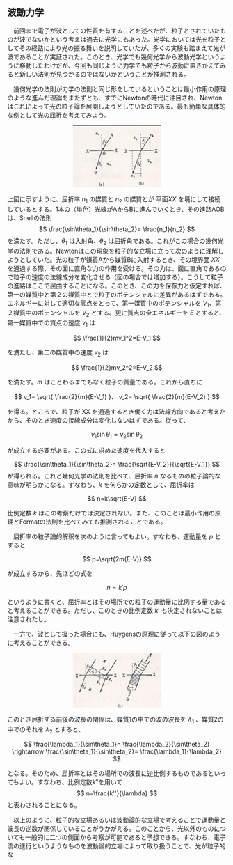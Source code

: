 
## 波動力学

　前回まで電子が波としての性質を有することを述べたが、粒子とされていたものが波でないかという考えは過去に光学にもあった。光学においては光を粒子としてその経路により光の振る舞いを説明していたが、多くの実験も踏まえて光が波であることが実証された。このとき、光学でも幾何光学から波動光学というように移動したわけだが、今回も同じように力学でも粒子から波動に置きかえてみると新しい法則が見つかるのではないかということが推測される。

　幾何光学の法則が力学の法則と同じ形をしているということは最小作用の原理のような進んだ理論をまたずとも、すでにNewtonの時代に注目され、Newtonはこれによって光の粒子論を展開しようとしていたのである。最も簡単な具体的な例として光の屈折を考えてみよう。

<p align="center">
    <img width="40%"
        src="images/newton_refraction.png">
</p>

上図に示すように、屈折率 $n_1$ の媒質と $n_2$ の媒質とが 平面$XX$ を境にして接続しているとする。1本の（単色）光線がAからBに進んでいくとき、その進路AOBは、Snellの法則
$$
    \frac{\sin\theta_1}{\sin\theta_2}=
    \frac{n_1}{n_2}
$$
を満たす。ただし、$\theta_1$ は入射角、$\theta_2$ は屈折角である。これがこの場合の幾何光学の法則である。Newtonはこの現象を粒子的な立場に立って次のように理解しようとしていた。光の粒子が媒質Aから媒質Bに入射するとき、その境界面 $XX$ を通過する際、その面に直角な力の作用を受ける。その力は、面に直角であるので粒子の速度の法線成分を変化させる（図の場合では増加する）。こうして粒子の進路はここで屈曲することになる。このとき、この力を保存力と仮定すれば、第一の媒質中と第２の媒質中とで粒子のポテンシャルに差異があるはずである。エネルギーに対して適切な零点をとって、第一媒質中のポテンシャルを $V_1$、第２媒質中のポテンシャルを $V_2$ とする。更に質点の全エネルギーを $E$ とすると、第一媒質中での質点の速度 $v_1$ は

$$
    \frac{1}{2}mv_1^2=E-V_1
$$

を満たし、第二の媒質中の速度 $v_2$ は

$$
    \frac{1}{2}mv_2^2=E-V_2
$$

を満たす。$m$ はことわるまでもなく粒子の質量である。これから直ちに

$$
    v_1=
    \sqrt{
        \frac{2}{m}(E-V_1)
    }、
    v_2=
    \sqrt{
        \frac{2}{m}(E-V_2)
    }
$$

を得る。ところで、粒子が XX を通過するとき働く力は法線方向であると考えたから、そのとき速度の接線成分は変化しないはずである。従って、

$$
    v_1\sin\theta_1=v_2\sin\theta_2
$$

が成立する必要がある。この式に求めた速度を代入すると

$$
    \frac{\sin\theta_1}{\sin\theta_2}=
    \frac{\sqrt{E-V_2}}{\sqrt{E-V_1}}
$$
が得られる。これと幾何光学の法則を比べて、屈折率 $n$ なるものの粒子論的な意味が明らかになる。すなわち、$k$ を何らかの定数として、屈折率は

$$
    n=k\sqrt{E-V}
$$

比例定数 $k$ はこの考察だけでは決定されない。また、このことは最小作用の原理とFermatの法則を比べてみても推測されることである。

　屈折率の粒子論的解釈を次のように言ってもよい。すなわち、運動量を $p$ とすると

$$
    p=\sqrt{2m(E-V)}
$$

が成立するから、先ほどの式を

$$
    n=k'p
$$

というように書くと、屈折率とはその場所での粒子の運動量に比例する量であると考えることができる。ただし、このときの比例定数 $k'$ も決定されないことは注意されたし。

　一方で、波として扱った場合にも、Huygensの原理に従って以下の図のように考えることができる。

<p align="center">
    <img width="40%"
        src="images/huygens_refraction.png">
</p>

このとき屈折する前後の波長の関係は、媒質1の中での波の波長を $\lambda_1$ 、媒質2の中でのそれを $\lambda_2$ とすると、

$$
    \frac{\lambda_1}{\sin\theta_1}=
    \frac{\lambda_2}{\sin\theta_2}
    \rightarrow
    \frac{\sin\theta_1}{\sin\theta_2}=
    \frac{\lambda_1}{\lambda_2}
$$

となる。そのため、屈折率とはその場所での波長に逆比例するものであるといってもよい。すなわち、比例定数$k''$を用いて
$$
    n=\frac{k''}{\lambda}
$$
と表わされることになる。

　以上のように、粒子的な立場あるいは波動論的な立場で考えることで運動量と波長の逆数が関係していることがうかがえる。このことから、光以外のものについても一般的に二つの側面から考察が可能であると予想できる。すなわち、電子流の進行というようなものを波動論的立場によって取り扱うことで、光が粒子的な